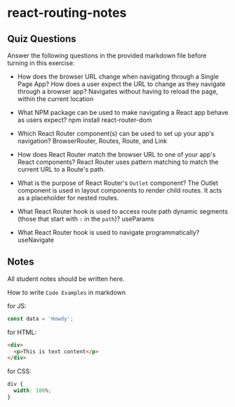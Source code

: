 # react-routing-notes

## Quiz Questions

Answer the following questions in the provided markdown file before turning in this exercise:

- How does the browser URL change when navigating through a Single Page App? How does a user expect the URL to change as they navigate through a browser app?
  Navigates without having to reload the page, within the current location

- What NPM package can be used to make navigating a React app behave as users expect?
  npm install react-router-dom

- Which React Router component(s) can be used to set up your app's navigation?
  BrowserRouter, Routes, Route, and Link

- How does React Router match the browser URL to one of your app's React components?
  React Router uses pattern matching to match the current URL to a Route's path.

- What is the purpose of React Router's `Outlet` component?
  The Outlet component is used in layout components to render child routes. It acts as a placeholder for nested routes.

- What React Router hook is used to access route path dynamic segments (those that start with `:` in the `path`)?
  useParams

- What React Router hook is used to navigate programmatically?
  useNavigate

## Notes

All student notes should be written here.

How to write `Code Examples` in markdown

for JS:

```javascript
const data = 'Howdy';
```

for HTML:

```html
<div>
  <p>This is text content</p>
</div>
```

for CSS:

```css
div {
  width: 100%;
}
```
